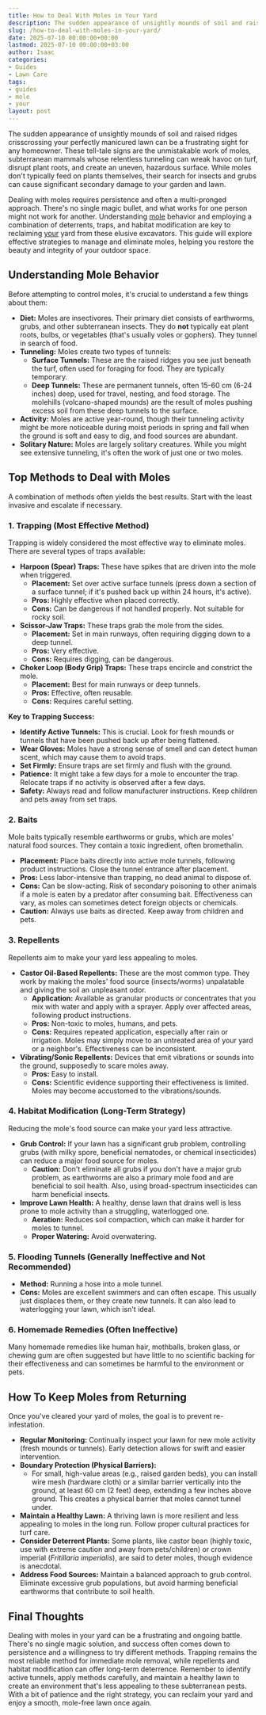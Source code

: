 ```yaml
---
title: How to Deal With Moles in Your Yard
description: The sudden appearance of unsightly mounds of soil and raised ridges crisscrossing your perfectly manicured lawn can be a frustrating sight for any homeowner.
slug: /how-to-deal-with-moles-in-your-yard/
date: 2025-07-10 00:00:00+00:00
lastmod: 2025-07-10 00:00:00+03:00
author: Isaac
categories:
- Guides
- Lawn Care
tags:
- guides
- mole
- your
layout: post
---
```

The sudden appearance of unsightly mounds of soil and raised ridges crisscrossing your perfectly manicured lawn can be a frustrating sight for any homeowner. These tell-tale signs are the unmistakable work of moles, subterranean mammals whose relentless tunneling can wreak havoc on turf, disrupt plant roots, and create an uneven, hazardous surface. While moles don't typically feed on plants themselves, their search for insects and grubs can cause significant secondary damage to your garden and lawn.

Dealing with moles requires persistence and often a multi-pronged approach. There's no single magic bullet, and what works for one person might not work for another. Understanding [mole](https://pestpolicy.com/how-can-you-tell-if-you-have-moles-in-your-yard/) behavior and employing a combination of deterrents, traps, and habitat modification are key to reclaiming [your](https://pestpolicy.com/how-to-grow-broccoli-in-your-vegetable-garden/) yard from these elusive excavators. This guide will explore effective strategies to manage and eliminate moles, helping you restore the beauty and integrity of your outdoor space.

## Understanding Mole Behavior

Before attempting to control moles, it's crucial to understand a few things about them:

* **Diet:** Moles are insectivores. Their primary diet consists of earthworms, grubs, and other subterranean insects. They do **not** typically eat plant roots, bulbs, or vegetables (that's usually voles or gophers). They tunnel in search of food.
* **Tunneling:** Moles create two types of tunnels:
    * **Surface Tunnels:** These are the raised ridges you see just beneath the turf, often used for foraging for food. They are typically temporary.
    * **Deep Tunnels:** These are permanent tunnels, often 15-60 cm (6-24 inches) deep, used for travel, nesting, and food storage. The molehills (volcano-shaped mounds) are the result of moles pushing excess soil from these deep tunnels to the surface.
* **Activity:** Moles are active year-round, though their tunneling activity might be more noticeable during moist periods in spring and fall when the ground is soft and easy to dig, and food sources are abundant.
* **Solitary Nature:** Moles are largely solitary creatures. While you might see extensive tunneling, it's often the work of just one or two moles.

## Top Methods to Deal with Moles

A combination of methods often yields the best results. Start with the least invasive and escalate if necessary.

### 1. Trapping (Most Effective Method)

Trapping is widely considered the most effective way to eliminate moles. There are several types of traps available:

* **Harpoon (Spear) Traps:** These have spikes that are driven into the mole when triggered.
    * **Placement:** Set over active surface tunnels (press down a section of a surface tunnel; if it's pushed back up within 24 hours, it's active).
    * **Pros:** Highly effective when placed correctly.
    * **Cons:** Can be dangerous if not handled properly. Not suitable for rocky soil.
* **Scissor-Jaw Traps:** These traps grab the mole from the sides.
    * **Placement:** Set in main runways, often requiring digging down to a deep tunnel.
    * **Pros:** Very effective.
    * **Cons:** Requires digging, can be dangerous.
* **Choker Loop (Body Grip) Traps:** These traps encircle and constrict the mole.
    * **Placement:** Best for main runways or deep tunnels.
    * **Pros:** Effective, often reusable.
    * **Cons:** Requires careful setting.

**Key to Trapping Success:**

* **Identify Active Tunnels:** This is crucial. Look for fresh mounds or tunnels that have been pushed back up after being flattened.
* **Wear Gloves:** Moles have a strong sense of smell and can detect human scent, which may cause them to avoid traps.
* **Set Firmly:** Ensure traps are set firmly and flush with the ground.
* **Patience:** It might take a few days for a mole to encounter the trap. Relocate traps if no activity is observed after a few days.
* **Safety:** Always read and follow manufacturer instructions. Keep children and pets away from set traps.

### 2. Baits

Mole baits typically resemble earthworms or grubs, which are moles' natural food sources. They contain a toxic ingredient, often bromethalin.

* **Placement:** Place baits directly into active mole tunnels, following product instructions. Close the tunnel entrance after placement.
* **Pros:** Less labor-intensive than trapping, no dead animal to dispose of.
* **Cons:** Can be slow-acting. Risk of secondary poisoning to other animals if a mole is eaten by a predator after consuming bait. Effectiveness can vary, as moles can sometimes detect foreign objects or chemicals.
* **Caution:** Always use baits as directed. Keep away from children and pets.

### 3. Repellents

Repellents aim to make your yard less appealing to moles.

* **Castor Oil-Based Repellents:** These are the most common type. They work by making the moles' food source (insects/worms) unpalatable and giving the soil an unpleasant odor.
    * **Application:** Available as granular products or concentrates that you mix with water and apply with a sprayer. Apply over affected areas, following product instructions.
    * **Pros:** Non-toxic to moles, humans, and pets.
    * **Cons:** Requires repeated application, especially after rain or irrigation. Moles may simply move to an untreated area of your yard or a neighbor's. Effectiveness can be inconsistent.
* **Vibrating/Sonic Repellents:** Devices that emit vibrations or sounds into the ground, supposedly to scare moles away.
    * **Pros:** Easy to install.
    * **Cons:** Scientific evidence supporting their effectiveness is limited. Moles may become accustomed to the vibrations/sounds.

### 4. Habitat Modification (Long-Term Strategy)

Reducing the mole's food source can make your yard less attractive.

* **Grub Control:** If your lawn has a significant grub problem, controlling grubs (with milky spore, beneficial nematodes, or chemical insecticides) can reduce a major food source for moles.
    * **Caution:** Don't eliminate all grubs if you don't have a major grub problem, as earthworms are also a primary mole food and are beneficial to soil health. Also, using broad-spectrum insecticides can harm beneficial insects.
* **Improve Lawn Health:** A healthy, dense lawn that drains well is less prone to mole activity than a struggling, waterlogged one.
    * **Aeration:** Reduces soil compaction, which can make it harder for moles to tunnel.
    * **Proper Watering:** Avoid overwatering.

### 5. Flooding Tunnels (Generally Ineffective and Not Recommended)

* **Method:** Running a hose into a mole tunnel.
* **Cons:** Moles are excellent swimmers and can often escape. This usually just displaces them, or they create new tunnels. It can also lead to waterlogging your lawn, which isn't ideal.

### 6. Homemade Remedies (Often Ineffective)

Many homemade remedies like human hair, mothballs, broken glass, or chewing gum are often suggested but have little to no scientific backing for their effectiveness and can sometimes be harmful to the environment or pets.

## How To Keep Moles from Returning

Once you've cleared your yard of moles, the goal is to prevent re-infestation.

* **Regular Monitoring:** Continually inspect your lawn for new mole activity (fresh mounds or tunnels). Early detection allows for swift and easier intervention.
* **Boundary Protection (Physical Barriers):**
    * For small, high-value areas (e.g., raised garden beds), you can install wire mesh (hardware cloth) or a similar barrier vertically into the ground, at least 60 cm (2 feet) deep, extending a few inches above ground. This creates a physical barrier that moles cannot tunnel under.
* **Maintain a Healthy Lawn:** A thriving lawn is more resilient and less appealing to moles in the long run. Follow proper cultural practices for turf care.
* **Consider Deterrent Plants:** Some plants, like castor bean (highly toxic, use with extreme caution and away from pets/children) or crown imperial (*Fritillaria imperialis*), are said to deter moles, though evidence is anecdotal.
* **Address Food Sources:** Maintain a balanced approach to grub control. Eliminate excessive grub populations, but avoid harming beneficial earthworms that contribute to soil health.

## Final Thoughts

Dealing with moles in your yard can be a frustrating and ongoing battle. There's no single magic solution, and success often comes down to persistence and a willingness to try different methods. Trapping remains the most reliable method for immediate mole removal, while repellents and habitat modification can offer long-term deterrence. Remember to identify active tunnels, apply methods carefully, and maintain a healthy lawn to create an environment that's less appealing to these subterranean pests. With a bit of patience and the right strategy, you can reclaim your yard and enjoy a smooth, mole-free lawn once again.
